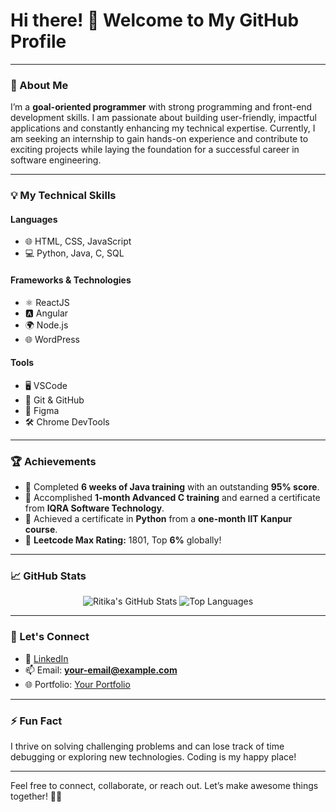 # Hi there! 👋 Welcome to My GitHub Profile

---

### 🚀 About Me

I’m a **goal-oriented programmer** with strong programming and front-end development skills. I am passionate about building user-friendly, impactful applications and constantly enhancing my technical expertise. Currently, I am seeking an internship to gain hands-on experience and contribute to exciting projects while laying the foundation for a successful career in software engineering.

---

### 💡 My Technical Skills

#### **Languages**
- 🌐 HTML, CSS, JavaScript
- 💻 Python, Java, C, SQL

#### **Frameworks & Technologies**
- ⚛️ ReactJS
- 🅰️ Angular
- 🌍 Node.js
- 🌐 WordPress

#### **Tools**
- 🖥️ VSCode
- 🔗 Git & GitHub
- 🎨 Figma
- 🛠️ Chrome DevTools

---

### 🏆 Achievements

- 📜 Completed **6 weeks of Java training** with an outstanding **95% score**.
- 📜 Accomplished **1-month Advanced C training** and earned a certificate from **IQRA Software Technology**.
- 📜 Achieved a certificate in **Python** from a **one-month IIT Kanpur course**.
- 🌟 **Leetcode Max Rating:** 1801, Top **6%** globally!

---

### 📈 GitHub Stats

<div align="center">
  <img src="https://github-readme-stats.vercel.app/api?username=Ritika277&show_icons=true&theme=radical" alt="Ritika's GitHub Stats" />
  <img src="https://github-readme-stats.vercel.app/api/top-langs/?username=Ritika277&layout=compact&theme=radical" alt="Top Languages" />
</div>

---

### 💬 Let's Connect

- 🔗 [LinkedIn]([https://www.linkedin.com/in/your-linkedin-profile](https://www.linkedin.com/in/ritika-gupta7777/))  
- 📫 Email: **your-email@example.com**  
- 🌐 Portfolio: [Your Portfolio]([https://your-portfolio-link.com](https://ritika277.github.io/portfoliome.github.io/))  

---

### ⚡ Fun Fact

I thrive on solving challenging problems and can lose track of time debugging or exploring new technologies. Coding is my happy place!

---

Feel free to connect, collaborate, or reach out. Let’s make awesome things together! 🚀✨
